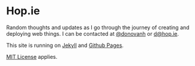 Hop.ie
======

Random thoughts and updates as I go through the journey of creating and deploying web things. I can be contacted at [@donovanh](http://twitter.com/donovanh) or d@hop.ie.

This site is running on [Jekyll](http://jekyllrb.org) and [Github Pages](http://pages.github.com).

[MIT License](http://en.wikipedia.org/wiki/MIT_License) applies.